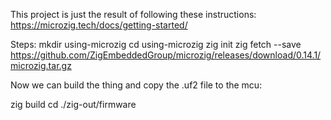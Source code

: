 This project is just the result of following these instructions: https://microzig.tech/docs/getting-started/

Steps:
mkdir using-microzig
cd using-microzig
zig init
zig fetch --save https://github.com/ZigEmbeddedGroup/microzig/releases/download/0.14.1/microzig.tar.gz


Now we can build the thing and copy the .uf2 file to the mcu:

zig build
cd ./zig-out/firmware
